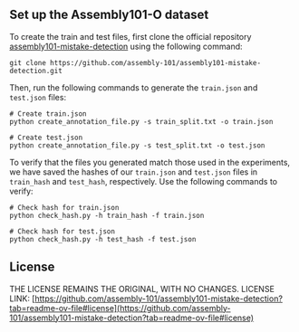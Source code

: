 ## Set up the Assembly101-O dataset

To create the train and test files, first clone the official repository [assembly101-mistake-detection](https://github.com/assembly-101/assembly101-mistake-detection) using the following command:

```shell
git clone https://github.com/assembly-101/assembly101-mistake-detection.git
```

Then, run the following commands to generate the `train.json` and `test.json` files:

```shell
# Create train.json
python create_annotation_file.py -s train_split.txt -o train.json

# Create test.json
python create_annotation_file.py -s test_split.txt -o test.json
```

To verify that the files you generated match those used in the experiments, we have saved the hashes of our `train.json` and `test.json` files in `train_hash` and `test_hash`, respectively. Use the following commands to verify:

```shell
# Check hash for train.json
python check_hash.py -h train_hash -f train.json

# Check hash for test.json
python check_hash.py -h test_hash -f test.json
```

## License

THE LICENSE REMAINS THE ORIGINAL, WITH NO CHANGES. LICENSE LINK: [https://github.com/assembly-101/assembly101-mistake-detection?tab=readme-ov-file#license](https://github.com/assembly-101/assembly101-mistake-detection?tab=readme-ov-file#license)